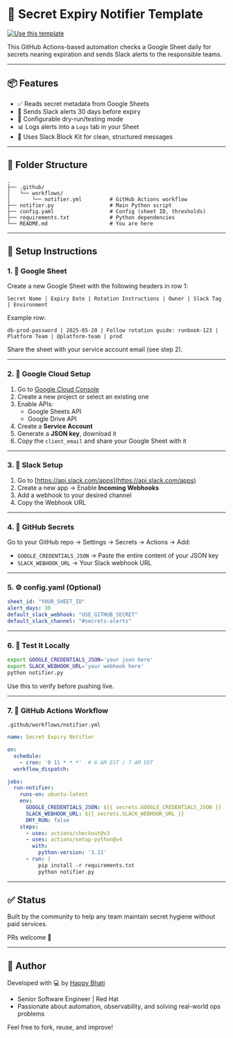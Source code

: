 # 🔐 Secret Expiry Notifier Template

[![Use this template](https://img.shields.io/badge/Use%20this%20template-blue?style=for-the-badge&logo=github)](https://github.com/happybhati/secret-expiry-notifier/generate)

This GitHub Actions-based automation checks a Google Sheet daily for secrets nearing expiration and sends Slack alerts to the responsible teams.

---

## 📦 Features
- ✅ Reads secret metadata from Google Sheets
- 🚨 Sends Slack alerts 30 days before expiry
- 🔁 Configurable dry-run/testing mode
- 📊 Logs alerts into a `Logs` tab in your Sheet
- 💬 Uses Slack Block Kit for clean, structured messages

---

## 📁 Folder Structure
```
.
├── .github/
│   └── workflows/
│       └── notifier.yml         # GitHub Actions workflow
├── notifier.py                  # Main Python script
├── config.yaml                  # Config (sheet ID, thresholds)
├── requirements.txt             # Python dependencies
└── README.md                    # You are here
```

---

## 🚀 Setup Instructions

### 1. 🧾 Google Sheet
Create a new Google Sheet with the following headers in row 1:

```
Secret Name | Expiry Date | Rotation Instructions | Owner | Slack Tag | Environment
```

Example row:
```
db-prod-password | 2025-05-20 | Follow rotation guide: runbook-123 | Platform Team | @platform-team | prod
```

Share the sheet with your service account email (see step 2).

---

### 2. 🔐 Google Cloud Setup

1. Go to [Google Cloud Console](https://console.cloud.google.com/)
2. Create a new project or select an existing one
3. Enable APIs:
   - Google Sheets API
   - Google Drive API
4. Create a **Service Account**
5. Generate a **JSON key**, download it
6. Copy the `client_email` and share your Google Sheet with it

---

### 3. 🔔 Slack Setup

1. Go to [https://api.slack.com/apps](https://api.slack.com/apps)
2. Create a new app → Enable **Incoming Webhooks**
3. Add a webhook to your desired channel
4. Copy the Webhook URL

---

### 4. 🔐 GitHub Secrets
Go to your GitHub repo → Settings → Secrets → Actions → Add:

- `GOOGLE_CREDENTIALS_JSON` → Paste the entire content of your JSON key
- `SLACK_WEBHOOK_URL` → Your Slack webhook URL

---

### 5. ⚙️ config.yaml (Optional)
```yaml
sheet_id: "YOUR_SHEET_ID"
alert_days: 30
default_slack_webhook: "USE_GITHUB_SECRET"
default_slack_channel: "#secrets-alerts"
```

---

### 6. 🧪 Test It Locally
```bash
export GOOGLE_CREDENTIALS_JSON='your json here'
export SLACK_WEBHOOK_URL='your webhook here'
python notifier.py
```

Use this to verify before pushing live.

---

### 7. 🤖 GitHub Actions Workflow

`.github/workflows/notifier.yml`
```yaml
name: Secret Expiry Notifier

on:
  schedule:
    - cron: '0 11 * * *'  # 6 AM EST / 7 AM EDT
  workflow_dispatch:

jobs:
  run-notifier:
    runs-on: ubuntu-latest
    env:
      GOOGLE_CREDENTIALS_JSON: ${{ secrets.GOOGLE_CREDENTIALS_JSON }}
      SLACK_WEBHOOK_URL: ${{ secrets.SLACK_WEBHOOK_URL }}
      DRY_RUN: false
    steps:
      - uses: actions/checkout@v3
      - uses: actions/setup-python@v4
        with:
          python-version: '3.11'
      - run: |
          pip install -r requirements.txt
          python notifier.py
```

---

## ✅ Status
Built by the community to help any team maintain secret hygiene without paid services.

PRs welcome 💙

---

## 👤 Author

Developed with 💻 by [Happy Bhati](https://github.com/happybhati)

- Senior Software Engineer | Red Hat
- Passionate about automation, observability, and solving real-world ops problems

Feel free to fork, reuse, and improve!
